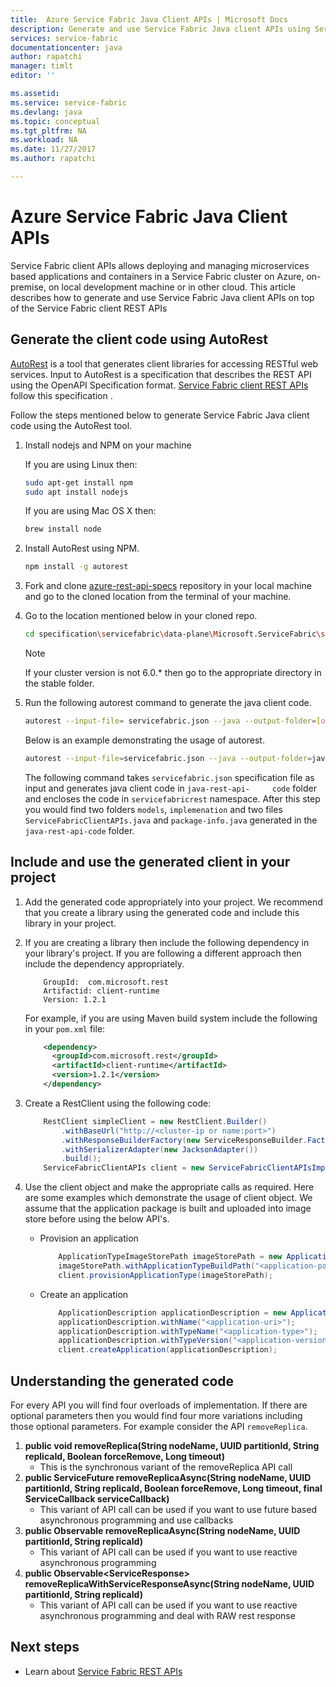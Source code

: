 ```yaml
---
title:  Azure Service Fabric Java Client APIs | Microsoft Docs
description: Generate and use Service Fabric Java client APIs using Service Fabric client REST API specification
services: service-fabric
documentationcenter: java
author: rapatchi
manager: timlt
editor: ''

ms.assetid:
ms.service: service-fabric
ms.devlang: java
ms.topic: conceptual
ms.tgt_pltfrm: NA
ms.workload: NA
ms.date: 11/27/2017
ms.author: rapatchi

---
```

# Azure Service Fabric Java Client APIs

Service Fabric client APIs allows deploying and managing microservices based applications and containers in a Service Fabric cluster on Azure, on-premise, on local development machine or in other cloud. This article describes how to generate and use Service Fabric Java client APIs on top of the Service Fabric client REST APIs

## Generate the client code using AutoRest

[AutoRest](https://github.com/Azure/autorest) is a tool that generates client libraries for accessing RESTful web services. Input to AutoRest is a specification that describes the REST API using the OpenAPI Specification format. [Service Fabric client REST APIs](https://github.com/Azure/azure-rest-api-specs/tree/master/specification/servicefabric/data-plane) follow this specification .

Follow the steps mentioned below to generate Service Fabric Java client code using the AutoRest tool.

1. Install nodejs and NPM on your machine

	If you are using Linux then:
	```bash
	sudo apt-get install npm
	sudo apt install nodejs
	```
	If you are using Mac OS X then:
	```bash
	brew install node
	```

2. Install AutoRest using NPM.
	```bash
	npm install -g autorest
	```

3. Fork and clone [azure-rest-api-specs](https://github.com/Azure/azure-rest-api-specs)  repository in your local machine and go to the cloned location from the terminal of your machine.


4. Go to the location mentioned below in your cloned repo.
	```bash
	cd specification\servicefabric\data-plane\Microsoft.ServiceFabric\stable\6.0
	```

	> [!NOTE]
	> If your cluster version is not 6.0.* then go to the appropriate directory in the stable folder.
	>	

5. Run the following autorest command to generate the java client code.
	
	```bash
	autorest --input-file= servicefabric.json --java --output-folder=[output-folder-name] --namespace=[namespace-of-generated-client]
	```
   Below is an example demonstrating the usage of autorest.
   
	```bash
	autorest --input-file=servicefabric.json --java --output-folder=java-rest-api-code --namespace=servicefabricrest
	```
   
   The following command takes ``servicefabric.json`` specification file as input and generates java client code in ``java-rest-api-	 code`` folder and encloses the code in  ``servicefabricrest`` namespace. After this step you would find two folders ``models``, ``implemenation`` and two files ``ServiceFabricClientAPIs.java`` and ``package-info.java`` generated in the ``java-rest-api-code`` folder.


## Include and use the generated client in your project

1. Add the generated code appropriately into your project. We recommend that you create a library using the generated code and include this library in your project.
2. If you are creating a library then include the following dependency in your library's project. If you are following a different approach then include the dependency appropriately.

	```
		GroupId:  com.microsoft.rest
		Artifactid: client-runtime
		Version: 1.2.1
	```
	For example, if you are using Maven build system include the following in your ``pom.xml`` file:

	```xml
		<dependency>
		  <groupId>com.microsoft.rest</groupId>
		  <artifactId>client-runtime</artifactId>
		  <version>1.2.1</version>
		</dependency>
	```

3. Create a RestClient using the following code:

	```java
		RestClient simpleClient = new RestClient.Builder()
			.withBaseUrl("http://<cluster-ip or name:port>")
			.withResponseBuilderFactory(new ServiceResponseBuilder.Factory())
			.withSerializerAdapter(new JacksonAdapter())
			.build();
		ServiceFabricClientAPIs client = new ServiceFabricClientAPIsImpl(simpleClient);
	```
4. Use the client object and make the appropriate calls as required. Here are some examples which demonstrate the usage of client object. We assume that the application package is built and uploaded into image store before using the below API's.
	* Provision an application
	
		```java
			ApplicationTypeImageStorePath imageStorePath = new ApplicationTypeImageStorePath();
			imageStorePath.withApplicationTypeBuildPath("<application-path-in-image-store>");
			client.provisionApplicationType(imageStorePath);
		```
	* Create an application

		```java
			ApplicationDescription applicationDescription = new ApplicationDescription();
			applicationDescription.withName("<application-uri>");
			applicationDescription.withTypeName("<application-type>");
			applicationDescription.withTypeVersion("<application-version>");
			client.createApplication(applicationDescription);
		```

## Understanding the generated code
For every API you will find four overloads of implementation. If there are optional parameters then you would find four more variations including those optional parameters. For example consider the API ``removeReplica``.
 1. **public void removeReplica(String nodeName, UUID partitionId, String replicaId, Boolean forceRemove, Long timeout)**
	* This is the synchronous variant of the removeReplica API call
 2. **public ServiceFuture<Void> removeReplicaAsync(String nodeName, UUID partitionId, String replicaId, Boolean forceRemove, Long timeout, final ServiceCallback<Void> serviceCallback)**
	* This variant of API call can be used if you want to use future based asynchronous programming and use callbacks
 3. **public Observable<Void> removeReplicaAsync(String nodeName, UUID partitionId, String replicaId)**
	* This variant of API call can be used if you want to use reactive asynchronous programming
 4. **public Observable<ServiceResponse<Void>> removeReplicaWithServiceResponseAsync(String nodeName, UUID partitionId, String replicaId)**
	* This variant of API call can be used if you want to use reactive asynchronous programming and deal with RAW rest response

## Next steps
* Learn about [Service Fabric REST APIs](https://docs.microsoft.com/rest/api/servicefabric/)

